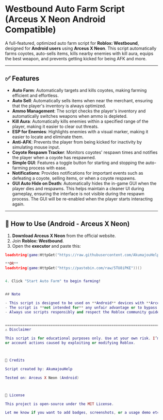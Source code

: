 # Westbound Auto Farm Script (Arceus X Neon Android Compatible)

A full-featured, optimized auto farm script for **Roblox: Westbound**, designed for **Android users** using **Arceus X Neon**. This script automatically farms coyotes, auto-sells items, kills nearby enemies with kill aura, equips the best weapon, and prevents getting kicked for being AFK and more.

---

## ✅ Features
- **Auto Farm**: Automatically targets and kills coyotes, making farming efficient and effortless.
- **Auto Sell**: Automatically sells items when near the merchant, ensuring that the player's inventory is always optimized.
- **Ammo Management**: The script checks the player's inventory and automatically switches weapons when ammo is depleted.
- **Kill Aura**: Automatically kills enemies within a specified range of the player, making it easier to clear out threats.
- **ESP for Enemies**: Highlights enemies with a visual marker, making it easier to locate and eliminate them.
- **Anti-AFK**: Prevents the player from being kicked for inactivity by simulating mouse input.
- **Coyote Respawn Tracker**: Monitors coyotes' respawn times and notifies the player when a coyote has respawned.
- **Simple GUI**: Features a toggle button for starting and stopping the auto-farming process with ease.
- **Notifications**: Provides notifications for important events such as defeating a coyote, selling items, or when a coyote respawns.
- **GUI Auto Hide on Death:** Automatically hides the in-game GUI when the player dies and respawns. This helps maintain a cleaner UI during gameplay, ensuring the interface is not visible during the respawn process. The GUI will be re-enabled when the player starts interacting again.

---

## 📱 How to Use (Android - Arceus X Neon)

1. **Download Arceus X Neon** from the official website.
2. Join **Roblox: Westbound**.
3. Open the **executor** and paste this:

```lua
loadstring(game:HttpGet("https://raw.githubusercontent.com/AkumajouHelp/westbound-script-auto-farm/main/auto_script.lua"))()

**OR**
loadstring(game:HttpGet("https://pastebin.com/raw/5TU8iPKE"))()


4. Click "Start Auto Farm" to begin farming!


## Note

- This script is designed to be used on **Android** devices with **Arceus X Neon**.
- The script is **not intended for** any unfair advantage or to bypass game mechanics.
- Always use scripts responsibly and respect the Roblox community guidelines.


==========================================================================================================================
⚠️ Disclaimer

This script is for educational purposes only. Use at your own risk. I’m not responsible for any bans
or account actions caused by exploiting or modifying Roblox.



🧠 Credits

Script created by: AkumajouHelp

Tested on: Arceus X Neon (Android)



📄 License

This project is open-source under the MIT License.

Let me know if you want to add badges, screenshots, or a usage demo etc!
